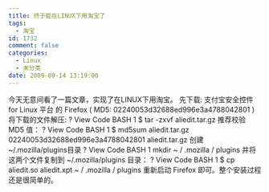 ```yaml
---
title: 终于能在LINUX下用淘宝了
tags:
  - 淘宝
id: 1732
comment: false
categories:
  - Linux
  - 未分类
date: 2009-09-14 13:19:00
---
```


今天无意间看了一篇文章，实现了在LINUX下用淘宝。
先下载:
支付宝安全控件 for Linux 平台 的 Firefox
( MD5:
02240053d32688ed996e3a4788042801
)
将下载的文件解压:
?
View Code
BASH
1
$
tar
-zxvf
aliedit.tar.gz
推荐校验 MD5 值：
?
View Code
BASH
1
$ md5sum aliedit.tar.gz
02240053d32688ed996e3a4788042801  aliedit.tar.gz
创建~/.mozilla/plugins目录
?
View Code
BASH
1
mkdir
~
/
.mozilla
/
plugins
并将这两个文件复制到 ~/.mozilla/plugins 目录：
?
View Code
BASH
1
$
cp
aliedit.so aliedit.xpt ~
/
.mozilla
/
plugins
重新启动 Firefox 即可。整个安装过程还是很简单的。